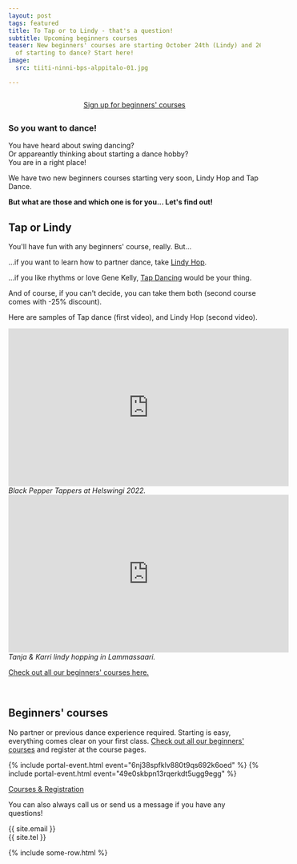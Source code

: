 ```yaml
---
layout: post
tags: featured
title: To Tap or to Lindy - that's a question!
subtitle: Upcoming beginners courses
teaser: New beginners' courses are starting October 24th (Lindy) and 26th (Tap). Thinking
  of starting to dance? Start here!
image:
  src: tiiti-ninni-bps-alppitalo-01.jpg

---
```

<div style="max-width: 320px; text-align: center; margin: 2em auto; margin-bottom: 2em;">
  <a class="button" href="#signup">Sign up for beginners' courses</a>
</div>

### So you want to dance!

You have heard about swing dancing?  
Or appareantly thinking about starting a dance hobby?  
You are in a right place!

We have two new beginners courses starting very soon, Lindy Hop and Tap Dance.

**But what are those and which one is for you... Let's find out!**

## Tap or Lindy

You'll have fun with any beginners' course, really. But...

...if you want to learn how to partner dance, take [Lindy Hop](https://portal.blackpepperswing.com/courses?q=lindy%20hop%20beginners).

...if you like rhythms or love Gene Kelly, [Tap Dancing](https://portal.blackpepperswing.com/courses?q=tap%20beginners) would be your thing.

And of course, if you can't decide, you can take them both (second course comes with -25% discount).


Here are samples of Tap dance (first video), and Lindy Hop (second video).

<div class="clearfix b60">
  <div class="article-media small-left">
      <iframe width="560" height="315" src="https://www.youtube-nocookie.com/embed/cqIpv5-Ibq8" title="YouTube video player" frameborder="0" allow="accelerometer; autoplay; clipboard-write; encrypted-media; gyroscope; picture-in-picture" allowfullscreen></iframe>
      <i>Black Pepper Tappers at Helswingi 2022.</i>
  </div>
  <div class="article-media small-right">
      <iframe width="560" height="315" src="https://www.youtube-nocookie.com/embed/vViI2Io_TeM" title="YouTube video player" frameborder="0" allow="accelerometer; autoplay; clipboard-write; encrypted-media; gyroscope; picture-in-picture" allowfullscreen></iframe>
      <i>Tanja & Karri lindy hopping in Lammassaari.</i>
  </div>
</div>

<a href="{{ site.url }}/courses-for-beginners">Check out all our beginners' courses here.</a>

<div id="signup">&nbsp;</div>

## Beginners' courses
No partner or previous dance experience required. Starting is easy, everything comes clear on your first class. <a href="{{ site.url }}/courses-for-beginners">Check out all our beginners' courses</a> and register at the course pages.

{% include portal-event.html event="6nj38spfklv880t9qs692k6oed" %}
{% include portal-event.html event="49e0skbpn13rqerkdt5ugg9egg" %}

<a class="button" href="{{ site.url }}/courses">Courses & Registration</a>

You can also always call us or send us a message if you have any questions!

{{ site.email }}  
{{ site.tel }}  

<div class="t15">
    {% include some-row.html %}
</div>